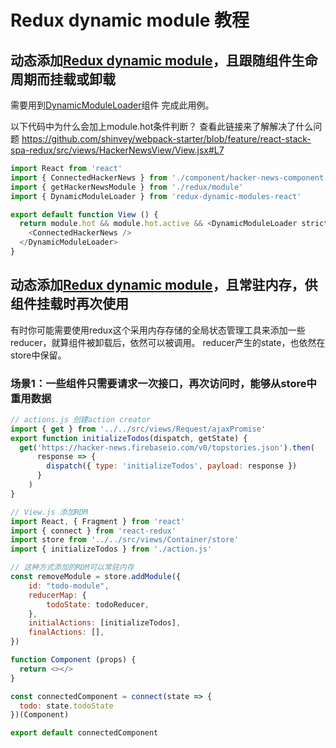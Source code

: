 # Redux dynamic module 教程

## 动态添加[Redux dynamic module][RDM]，且跟随组件生命周期而挂载或卸载
需要用到[DynamicModuleLoader](https://redux-dynamic-modules.js.org/#/reference/DynamicModuleLoader)组件
完成此用例。

以下代码中为什么会加上module.hot条件判断？
查看此链接来了解解决了什么问题 https://github.com/shinvey/webpack-starter/blob/feature/react-stack-spa-redux/src/views/HackerNewsView/View.jsx#L7

```javascript
import React from 'react'
import { ConnectedHackerNews } from './component/hacker-news-component'
import { getHackerNewsModule } from './redux/module'
import { DynamicModuleLoader } from 'redux-dynamic-modules-react'

export default function View () {
  return module.hot && module.hot.active && <DynamicModuleLoader strictMode={true} modules={[getHackerNewsModule()]}>
    <ConnectedHackerNews />
  </DynamicModuleLoader>
}
````

## 动态添加[Redux dynamic module][RDM]，且常驻内存，供组件挂载时再次使用
有时你可能需要使用redux这个采用内存存储的全局状态管理工具来添加一些reducer，就算组件被卸载后，依然可以被调用。
reducer产生的state，也依然在store中保留。

### 场景1：一些组件只需要请求一次接口，再次访问时，能够从store中重用数据
```javascript
// actions.js 创建action creator
import { get } from '../../src/views/Request/ajaxPromise'
export function initializeTodos(dispatch, getState) {
  get('https://hacker-news.firebaseio.com/v0/topstories.json').then(
      response => {
        dispatch({ type: 'initializeTodos', payload: response })
      }
    )
}

// View.js 添加RDM
import React, { Fragment } from 'react'
import { connect } from 'react-redux'
import store from '../../src/views/Container/store'
import { initializeTodos } from './action.js'

// 这种方式添加的RDM可以常驻内存
const removeModule = store.addModule({
    id: "todo-module",
    reducerMap: {
        todoState: todoReducer,
    },
    initialActions: [initializeTodos],
    finalActions: [],
})

function Component (props) {
  return <></>
}

const connectedComponent = connect(state => {
  todo: state.todoState
})(Component)

export default connectedComponent
```

[RDM]: https://redux-dynamic-modules.js.org/#/reference/Modules "RDM是redux dynamic module"
